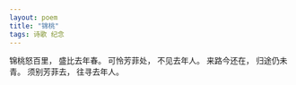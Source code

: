 ```yaml
---
layout: poem
title: "锦桃"
tags: 诗歌 纪念
---
```


锦桃怒百里，
盛比去年春。
可怜芳菲处，
不见去年人。
来路今还在，
归途仍未青。
须别芳菲去，
往寻去年人。